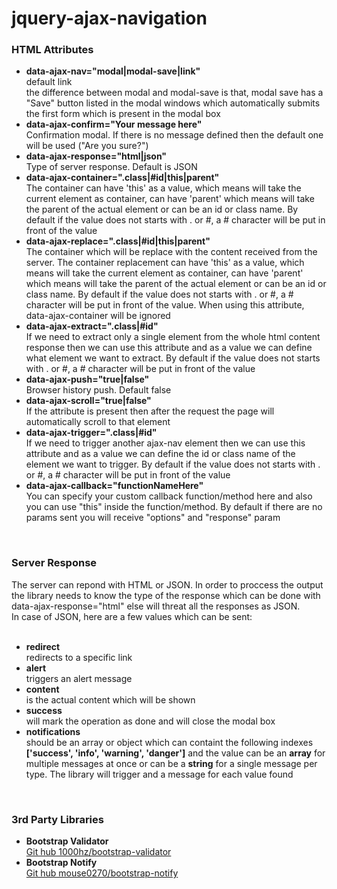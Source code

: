 # jquery-ajax-navigation
<h3>HTML Attributes</h3>
<ul>
    <li>
        <strong>data-ajax-nav="modal|modal-save|link"</strong>
        <br/>default link<br/>
    the difference between modal and modal-save is that, modal save has a "Save" button listed in the modal windows which automatically submits the first form which is present in the modal box
    </li>
    <li>
        <strong>data-ajax-confirm="Your message here"</strong>
        <br/>Confirmation modal. If there is no message defined then the default one will be used ("Are you sure?")
    </li>
    <li>
        <strong>data-ajax-response="html|json"</strong>
        <br/>Type of server response. Default is JSON
    </li>
    <li>
        <strong>data-ajax-container=".class|#id|this|parent"</strong>
        <br/>The container can have 'this' as a value, which means will take the current element as container, can have 'parent' which means will take the parent of the actual element or can be an id or class name. By default if the value does not starts with . or #, a # character will be put in front of the value
    </li>
    <li>
        <strong>data-ajax-replace=".class|#id|this|parent"</strong>
        <br/>The container which will be replace with the content received from the server. The container replacement can have 'this' as a value, which means will take the current element as container, can have 'parent' which means will take the parent of the actual element or can be an id or class name. By default if the value does not starts with . or #, a # character will be put in front of the value. When using this attribute, data-ajax-container will be ignored
    </li>
    <li>
        <strong>data-ajax-extract=".class|#id"</strong>
        <br/>If we need to extract only a single element from the whole html content response then we can use this attribute and as a value we can define what element we want to extract. By default if the value does not starts with . or #, a # character will be put in front of the value
    </li>
    <li>
        <strong>data-ajax-push="true|false"</strong>
        <br/>Browser history push. Default false
    </li>
    <li>
        <strong>data-ajax-scroll="true|false"</strong>
        <br/>If the attribute is present then after the request the page will automatically scroll to that element
    </li>
    <li>
        <strong>data-ajax-trigger=".class|#id"</strong>
        <br/>If we need to trigger another ajax-nav element then we can use this attribute and as a value we can define the id or class name of the element we want to trigger. By default if the value does not starts with . or #, a # character will be put in front of the value
    </li>
    <li>
        <strong>data-ajax-callback="functionNameHere"</strong>
        <br/>You can specify your custom callback function/method here and also you can use "this" inside the function/method. By default if there are no params sent you will receive "options" and "response" param
    </li>
</ul>

<br/>

<h3>Server Response</h3>
The server can repond with HTML or JSON. In order to proccess the output the library needs to know the type of the response which can be done with data-ajax-response="html" else will threat all the responses as JSON.<br/>
In case of JSON, here are a few values which can be sent:<br/><br/>
<ul>
    <li>
        <strong>redirect</strong>
        <br/>redirects to a specific link
    </li>
    <li>
        <strong>alert</strong>
        <br/>triggers an alert message
    </li>
    <li>
        <strong>content</strong>
        <br/>is the actual content which will be shown
    </li>
    <li>
        <strong>success</strong>
        <br/>will mark the operation as done and will close the modal box
    </li>
    <li>
        <strong>notifications</strong>
        <br/>should be an array or object which can containt the following indexes <b>['success', 'info', 'warning', 'danger']</b> and the value can be an <b>array</b> for multiple messages at once or can be a <b>string</b> for a single message per type. The library will trigger and a message for each value found
    </li>
</ul>

<br/>
<h3>3rd Party Libraries</h3>
<ul>
    <li>
        <strong>Bootstrap Validator</strong>
        <br/><a target="_blank" href="https://github.com/1000hz/bootstrap-validator">Git hub 1000hz/bootstrap-validator</a>
    </li>
    <li>
        <strong>Bootstrap Notify</strong>
        <br/><a target="_blank" href="https://github.com/mouse0270/bootstrap-notify">Git hub mouse0270/bootstrap-notify</a>
    </li>
</ul>
